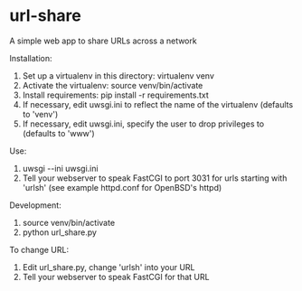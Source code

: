 # url-share
A simple web app to share URLs across a network

Installation:

1. Set up a virtualenv in this directory: virtualenv venv
1. Activate the virtualenv: source venv/bin/activate
1. Install requirements: pip install -r requirements.txt
2. If necessary, edit uwsgi.ini to reflect the name of the virtualenv (defaults to 'venv')
3. If necessary, edit uwsgi.ini, specify the user to drop privileges to (defaults to 'www')

Use:

1. uwsgi --ini uwsgi.ini
2. Tell your webserver to speak FastCGI to port 3031 for urls starting with 'urlsh' (see example httpd.conf for OpenBSD's httpd)

Development:

1. source venv/bin/activate
1. python url_share.py

To change URL:

1. Edit url_share.py, change 'urlsh' into your URL
2. Tell your webserver to speak FastCGI for that URL
